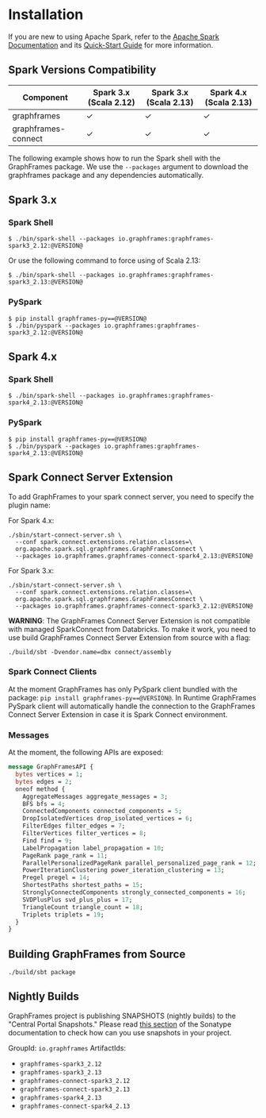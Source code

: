 # Installation

If you are new to using Apache Spark, refer to the [Apache Spark Documentation](http://spark.apache.org/docs/latest/index.html) and its [Quick-Start Guide](http://spark.apache.org/docs/latest/quick-start.html) for more information.

## Spark Versions Compatibility

| Component           | Spark 3.x (Scala 2.12) | Spark 3.x (Scala 2.13) | Spark 4.x (Scala 2.13) |
|---------------------|------------------------|------------------------|------------------------|
| graphframes         | ✓                      | ✓                      | ✓                      |
| graphframes-connect | ✓                      | ✓                      | ✓                      |

The following example shows how to run the Spark shell with the GraphFrames package. We use the `--packages` argument to download the graphframes package and any dependencies automatically.

## Spark 3.x

### Spark Shell

```shell
$ ./bin/spark-shell --packages io.graphframes:graphframes-spark3_2.12:@VERSION@
```

Or use the following command to force using of Scala 2.13:

```shell
$ ./bin/spark-shell --packages io.graphframes:graphframes-spark3_2.13:@VERSION@
```
### PySpark

```shell
$ pip install graphframes-py==@VERSION@
$ ./bin/pyspark --packages io.graphframes:graphframes-spark3_2.12:@VERSION@
```

## Spark 4.x

### Spark Shell

```shell
$ ./bin/spark-shell --packages io.graphframes:graphframes-spark4_2.13:@VERSION@
```

### PySpark

```shell
$ pip install graphframes-py==@VERSION@
$ ./bin/pyspark --packages io.graphframes:graphframes-spark4_2.13:@VERSION@
```

## Spark Connect Server Extension

To add GraphFrames to your spark connect server, you need to specify the plugin name:

For Spark 4.x:

```shell
./sbin/start-connect-server.sh \
  --conf spark.connect.extensions.relation.classes=\
  org.apache.spark.sql.graphframes.GraphFramesConnect \
  --packages io.graphframes.graphframes-connect-spark4_2.13:@VERSION@
```

For Spark 3.x:

```shell
./sbin/start-connect-server.sh \
  --conf spark.connect.extensions.relation.classes=\
  org.apache.spark.sql.graphframes.GraphFramesConnect \
  --packages io.graphframes.graphframes-connect-spark3_2.12:@VERSION@
```

**WARNING**: The GraphFrames Connect Server Extension is not compatible with managed SparkConnect from Databricks. To make it work, you need to use build GraphFrames Connect Server Extension from source with a flag:

```shell
./build/sbt -Dvendor.name=dbx connect/assembly
```

### Spark Connect Clients

At the moment GraphFrames has only PySpark client bundled with the package: `pip install graphframes-py==@VERSION@`. In Runtime GraphFrames PySpark client will automatically handle the connection to the GraphFrames Connect Server Extension in case it is Spark Connect environment.

### Messages

At the moment, the following APIs are exposed:

```protobuf
message GraphFramesAPI {
  bytes vertices = 1;
  bytes edges = 2;
  oneof method {
    AggregateMessages aggregate_messages = 3;
    BFS bfs = 4;
    ConnectedComponents connected_components = 5;
    DropIsolatedVertices drop_isolated_vertices = 6;
    FilterEdges filter_edges = 7;
    FilterVertices filter_vertices = 8;
    Find find = 9;
    LabelPropagation label_propagation = 10;
    PageRank page_rank = 11;
    ParallelPersonalizedPageRank parallel_personalized_page_rank = 12;
    PowerIterationClustering power_iteration_clustering = 13;
    Pregel pregel = 14;
    ShortestPaths shortest_paths = 15;
    StronglyConnectedComponents strongly_connected_components = 16;
    SVDPlusPlus svd_plus_plus = 17;
    TriangleCount triangle_count = 18;
    Triplets triplets = 19;
  }
}
```

## Building GraphFrames from Source

```shell
./build/sbt package
```

## Nightly Builds

GraphFrames project is publishing SNAPSHOTS (nightly builds) to the "Central Portal Snapshots." Please read [this section](https://central.sonatype.org/publish/publish-portal-snapshots/#consuming-snapshot-releases-for-your-project) of the Sonatype documentation to check how can you use snapshots in your project.

GroupId: `io.graphframes`
ArtifactIds:

* `graphframes-spark3_2.12`
* `graphframes-spark3_2.13`
* `graphframes-connect-spark3_2.12`
* `graphframes-connect-spark3_2.13`
* `graphframes-spark4_2.13`
* `graphframes-connect-spark4_2.13`

